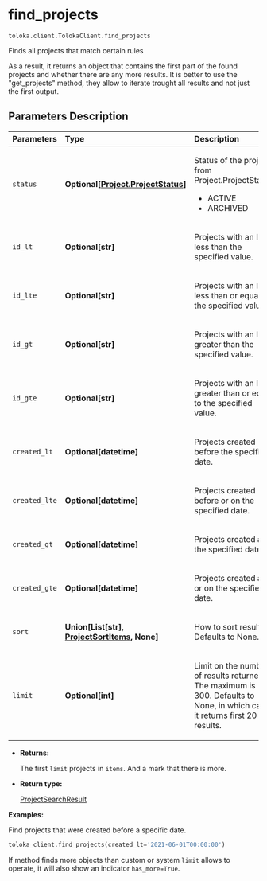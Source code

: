 # find_projects
`toloka.client.TolokaClient.find_projects`

Finds all projects that match certain rules


As a result, it returns an object that contains the first part of the found projects and whether there
are any more results.
It is better to use the "get_projects" method, they allow to iterate trought all results
and not just the first output.

## Parameters Description

| Parameters | Type | Description |
| :----------| :----| :-----------|
`status`|**Optional\[[Project.ProjectStatus](toloka.client.project.Project.ProjectStatus.md)\]**|<p>Status of the project, from Project.ProjectStatus:<ul><li>ACTIVE</li><li>ARCHIVED</li></ul></p>
`id_lt`|**Optional\[str\]**|<p>Projects with an ID less than the specified value.</p>
`id_lte`|**Optional\[str\]**|<p>Projects with an ID less than or equal to the specified value.</p>
`id_gt`|**Optional\[str\]**|<p>Projects with an ID greater than the specified value.</p>
`id_gte`|**Optional\[str\]**|<p>Projects with an ID greater than or equal to the specified value.</p>
`created_lt`|**Optional\[datetime\]**|<p>Projects created before the specified date.</p>
`created_lte`|**Optional\[datetime\]**|<p>Projects created before or on the specified date.</p>
`created_gt`|**Optional\[datetime\]**|<p>Projects created after the specified date.</p>
`created_gte`|**Optional\[datetime\]**|<p>Projects created after or on the specified date.</p>
`sort`|**Union\[List\[str\], [ProjectSortItems](toloka.client.search_requests.ProjectSortItems.md), None\]**|<p>How to sort result. Defaults to None.</p>
`limit`|**Optional\[int\]**|<p>Limit on the number of results returned. The maximum is 300. Defaults to None, in which case it returns first 20 results.</p>

* **Returns:**

  The first `limit` projects in `items`.
And a mark that there is more.

* **Return type:**

  [ProjectSearchResult](toloka.client.search_results.ProjectSearchResult.md)

**Examples:**

Find projects that were created before a specific date.

```python
toloka_client.find_projects(created_lt='2021-06-01T00:00:00')
```

If method finds more objects than custom or system `limit` allows to operate, it will also show an indicator `has_more=True`.
